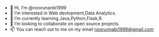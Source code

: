 - 👋 Hi, I’m @noorunanbi1999
- 👀 I’m interested in Web devlopment,Data Analytics.
- 🌱 I’m currently learning Java,Python,Flask,R.
- 💞️ I’m looking to collaborate on open source projects.
- 📫 You can reach out to me on my email noorunnabi1999@gmail.com

<!---
noorunanbi1999/noorunanbi1999 is a ✨ special ✨ repository because its `README.md` (this file) appears on your GitHub profile.
You can click the Preview link to take a look at your changes.
--->
